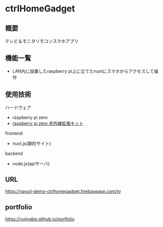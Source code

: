 
# ctrlHomeGadget

## 概要
テレビ＆モニタリモコンスマホアプリ


## 機能一覧
- LAN内に設置したraspberry pi上に立てたnuxtにスマホからアクセスして操作


## 使用技術
ハードウェア
- raspberry pi zero
- [raspberry pi zero 赤外線拡張キット](https://bit-trade-one.co.jp/adrszirs/)	

frontend
- nuxt.js(静的サイト)

backend
- node.js(apiサーバ)


## URL
https://yayuji-demo-ctrlhomegadget.firebaseapp.com/tv


## portfolio
https://yujiyabe.github.io/portfolio

